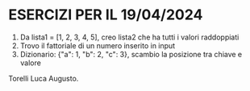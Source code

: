 # ESERCIZI PER IL 19/04/2024

1) Da lista1 = [1, 2, 3, 4, 5], creo lista2 che ha tutti i valori raddoppiati
2) Trovo il fattoriale di un numero inserito in input
3) Dizionario: {"a": 1, "b": 2, "c": 3}, scambio la posizione tra chiave e valore

Torelli Luca Augusto.
